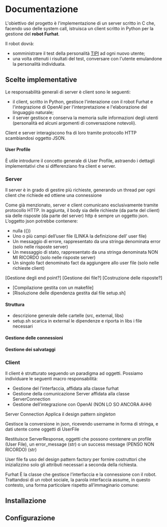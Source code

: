 # Documentazione
L'obiettivo del progetto è l'implementazione di un server scritto in C che, facendo uso delle system call, istruisca un client scritto in Python per la gestione del **robot Furhat**.

Il robot dovrà:
- somministrare il test della personalità [TIPI](https://gosling.psy.utexas.edu/scales-weve-developed/ten-item-personality-measure-tipi/) ad ogni nuovo utente;
- una volta ottenuti i risultati del test, conversare con l'utente emulandone la personalità individuata.

## Scelte implementative
Le responsabilità generali di server è client sono le seguenti:
- il client, scritto in Python, gestisce l'interazione con il robot Furhat e l'integrazione di OpenAI per l'interpretazione e l'elaborazione del linguaggio naturale;
- il server gestisce e conserva la memoria sulle informazioni degli utenti (personalità ed alcuni argomenti di conversazione notevoli).

Client e server interagiscono fra di loro tramite protocollo HTTP scambiandosi oggetto JSON.

#### User Profile
È utile introdurre il concetto generale di User Profile, astraendo i dettagli implementativi che si differenziano fra client e server.

### Server
Il server è in grado di gestire più richieste, generando un thread per ogni client che richiede ed ottiene una connessione 

Come già menzionato, server e client comunicano esclusivamente tramite protocollo HTTP. In aggiunta, il body sia delle richieste (da parte del client) sia delle risposte (da parte del server) http è sempre un oggetto json. L’oggetto json potrebbe contenere:
- nulla ({})
- Uno o più campi dell’user file (LINKA la definizione dell’ user file)
- Un messaggio di errore, rappresentato da una stringa denominata error (solo nelle risposte server)
- Un messaggio di stato, rappresentato da una stringa denominata NON MI RICORDO (solo nelle risposte server)
- Un singolo fact denominato fact da aggiungere allo user file (solo nelle richieste client)

[Gestione degli end point?]
[Gestione dei file?]
[Costruzione delle risposte?]

- [Compilazione gestita con un makefile]
- [Risoluzione delle dipendenza gestita dal file setup.sh]
#### Struttura
- descrizione generale delle cartelle (src, external, libs)
- setup.sh scarica in external le dipendenze e riporta in libs i file necessari
#### Gestione delle connessioni
#### Gestione dei salvataggi

### Client
Il client è strutturato seguendo un paradigma ad oggetti. Possiamo individuare le seguenti macro responsabilità:

- Gestione del l’interfaccia, affidata alla classe furhat
- Gestione della comunicazione Server affidata alla classe ServerConnection
- Gestione dell’integrazione con OpenAI (NON LO SO ANCORA AHH)


Server Connection
Applica il design pattern _singleton_ 

Gestisce la conversione in json, ricevendo username in forma di stringa, e dati utente come oggetti di UserFile

Restituisce ServerResponse, oggetti che possono contenere un profile (User File), un error_message (str) o un success message (PENSO NON RICORDO) (str)

User file fa uso del design pattern factory per fornire costruttori che inizializzino solo gli attributi necessari a seconda della richiesta.

Furhat 
È la classe che gestisce l’interfaccia e la connessione con il robot. 
Trattandosi di un robot sociale, la parola interfaccia assume, in questo contesto, una forma particolare rispetto all’immaginario comune:
## Installazione
## Configurazione